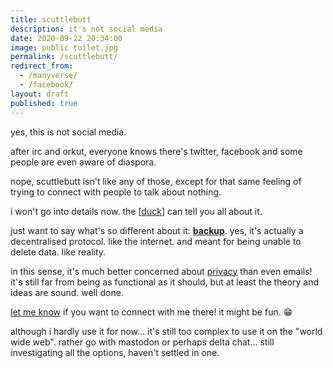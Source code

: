 ```yaml
---
title: scuttlebutt
description: it's not social media
date: 2020-09-22 20:34:00
image: public toilet.jpg
permalink: /scuttlebutt/
redirect_from:
  - /manyverse/
  - /facebook/
layout: draft
published: true
---
```


yes, this is not social media.

after irc and orkut, everyone knows there's twitter, facebook and some people are even aware of diaspora.

nope, scuttlebutt isn't like any of those, except for that same feeling of trying to connect with people to talk about nothing.

i won't go into details now. the [[duck](/duck)] can tell you all about it.

just want to say what's so different about it: [**backup**](/backup). yes, it's actually a decentralised protocol. like the internet. and meant for being unable to delete data. like reality.

in this sense, it's much better concerned about [privacy](/privacy) than even emails! it's still far from being as functional as it should, but at least the theory and ideas are sound. well done.

[let me know](/contact) if you want to connect with me there! it might be fun. 😁

although i hardly use it for now... it's still too complex to use it on the "world wide web". rather go with mastodon or perhaps delta chat... still investigating all the options, haven't settled in one.


